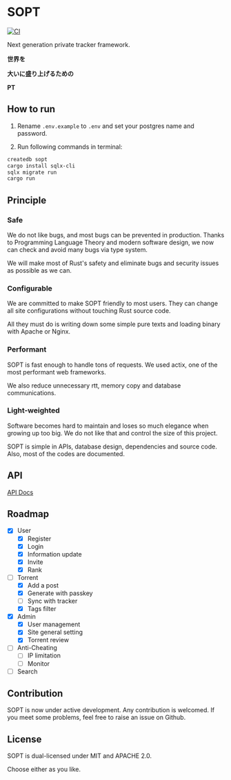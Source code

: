 # SOPT

[![CI](https://github.com/NJUPT-NYR/SOPT/actions/workflows/CI.yml/badge.svg)](https://github.com/NJUPT-NYR/SOPT/actions/workflows/CI.yml)

Next generation private tracker framework.

**世界を**

**大いに盛り上げるための**

**PT**

## How to run

1. Rename `.env.example` to `.env` and set your postgres name and password.

2. Run following commands in terminal:

```bash
createdb sopt
cargo install sqlx-cli
sqlx migrate run
cargo run
```

## Principle

### Safe
We do not like bugs, and most bugs can be prevented in production.
Thanks to Programming Language Theory and modern software design, we
now can check and avoid many bugs via type system.

We will make most of Rust's safety and eliminate bugs and security 
issues as possible as we can.

### Configurable
We are committed to make SOPT friendly to most users. They can change
all site configurations without touching Rust source code. 

All they must do is writing down some simple pure texts 
and loading binary with Apache or Nginx.

### Performant
SOPT is fast enough to handle tons of requests. We used actix, one 
of the most performant web frameworks.

We also reduce unnecessary rtt, memory copy and database communications.

### Light-weighted
Software becomes hard to maintain and loses so much elegance when 
growing up too big. We do not like that and control the size of
this project.

SOPT is simple in APIs, database design, dependencies and source code.
Also, most of the codes are documented.

## API

[API Docs](https://github.com/NJUPT-NYR/SOPT/blob/master/API.md)

## Roadmap

- [x] User
  - [x] Register
  - [x] Login
  - [x] Information update
  - [x] Invite
  - [x] Rank
- [ ] Torrent
  - [x] Add a post
  - [x] Generate with passkey
  - [ ] Sync with tracker
  - [x] Tags filter
- [x] Admin
  - [x] User management
  - [x] Site general setting
  - [x] Torrent review
- [ ] Anti-Cheating
  - [ ] IP limitation
  - [ ] Monitor
- [ ] Search  

## Contribution
SOPT is now under active development. Any contribution is welcomed.
If you meet some problems, feel free to raise an issue on Github.

## License

SOPT is dual-licensed under MIT and APACHE 2.0.

Choose either as you like.
